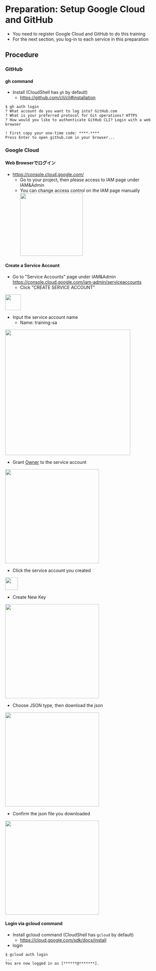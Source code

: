 # Preparation: Setup Google Cloud and GitHub
- You need to register Google Cloud and GitHub to do this training
- For the next section, you log-in to each service in this preparation

## Procedure
### GitHub
#### gh command
- Install (CloudShell has `gh` by default)
  - https://github.com/cli/cli#installation
```
$ gh auth login
? What account do you want to log into? GitHub.com
? What is your preferred protocol for Git operations? HTTPS
? How would you like to authenticate GitHub CLI? Login with a web browser

! First copy your one-time code: ****-****
Press Enter to open github.com in your browser...
```

### Google Cloud
#### Web Browserでログイン
- https://console.cloud.google.com/
  - Go to your project, then please access to IAM page under IAM&Admin
  - You can change access control on the IAM page manually  
<kbd> <img src="https://user-images.githubusercontent.com/1150301/183255698-635ee497-d216-4e36-a677-ead861a12db7.png" height="200"> </kbd>

#### Create a Service Account
- Go to "Service Accounts" page under IAM&Admin
https://console.cloud.google.com/iam-admin/serviceaccounts
  - Click "CREATE SERVICE ACCOUNT"

<kbd> <img src="https://user-images.githubusercontent.com/1150301/183255757-93765552-bb01-40ca-bd41-06a546e61b41.png" height="50"> </kbd>

- Input the service account name
  - Name: training-sa

<kbd> <img src="https://user-images.githubusercontent.com/1150301/183255874-a1ca05c9-b832-4bb0-9d62-aa648b14720c.png" height="400"> </kbd>


- Grant [Owner](https://cloud.google.com/iam/docs/understanding-roles#basic-definitions) to the service account

<kbd> <img src="https://user-images.githubusercontent.com/1150301/183537330-0ebbcc99-e97b-4eaf-8dc4-bb196ba2bddf.png" height="300"> </kbd>

- Click the service account you created

<kbd> <img src="https://user-images.githubusercontent.com/1150301/183256014-cd797ee5-bd37-486c-be42-6f2c2553e989.png" height="40"> </kbd>

- Create New Key

<kbd> <img src="https://user-images.githubusercontent.com/1150301/183256041-1bd3adc2-0679-466b-a694-df90f22b966d.png" height="300"> </kbd>

- Choose JSON type, then download the json

<kbd> <img src="https://user-images.githubusercontent.com/1150301/183256053-79741e15-73b1-4ac9-b6e1-d2df09af480a.png" height="300"> </kbd>


- Confirm the json file you downloaded

<kbd> <img src="https://user-images.githubusercontent.com/1150301/183256170-73c32efe-290b-4abd-9165-d7077a8a0d35.png" height="300"> </kbd>


#### Login via gcloud command
- Install gcloud command (CloudShell has `gcloud` by default)
  - https://cloud.google.com/sdk/docs/install
- login
```
$ gcloud auth login
...
You are now logged in as [******@*******].
```
